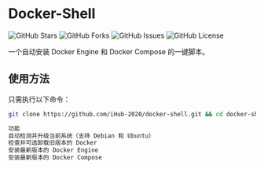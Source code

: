 # Docker-Shell

![GitHub Stars](https://img.shields.io/github/stars/iHub-2020/docker-shell?style=social)
![GitHub Forks](https://img.shields.io/github/forks/iHub-2020/docker-shell?style=social)
![GitHub Issues](https://img.shields.io/github/issues/iHub-2020/docker-shell)
![GitHub License](https://img.shields.io/github/license/iHub-2020/docker-shell)

一个自动安装 Docker Engine 和 Docker Compose 的一键脚本。

## 使用方法

只需执行以下命令：

```sh
git clone https://github.com/iHub-2020/docker-shell.git && cd docker-shell && chmod +x install_docker.sh && ./install_docker.sh

功能
自动检测并升级当前系统（支持 Debian 和 Ubuntu）
检查并可选卸载旧版本的 Docker
安装最新版本的 Docker Engine
安装最新版本的 Docker Compose
